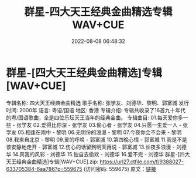﻿---
title: 群星-四大天王经典金曲精选专辑WAV+CUE
date: 2022-08-08 06:48:32
categories: WAV车载音乐、镜像
tags: 华语中文
---
# 群星-[四大天王经典金曲精选]专辑[WAV+CUE]

专辑名称: 四大天王经典金曲精选
歌手名称: 张学友、刘德华、黎明、郭富城
发行时间: 2000年
语言: 粤语/国语
地区: 香港
专辑介绍:
专辑共收录了16首九十年代的粤/国语歌曲，全是四位乐坛天王当年的经典金曲。
专辑曲目:
01.每天爱你多一些 - 张学友
02.爱得比你深 - 张学友
03.偷心者 - 张学友
04.只愿一生爱一人 - 张学友
05.相逢在雨中 - 黎明
06.无明份的浪漫 - 黎明
07.今夜你会不会来 - 黎明
08.我来自北京 - 黎明
09.爱的呼唤 - 郭富城
10.第四晚心情 - 郭富城
11.我是不是该安静地走开 - 郭富城
12.伤心的话留到明天再说 - 郭富城
13.长夜多浪漫 - 刘德华
14.真我的风彩 - 刘德华
15.独自去偷欢 - 刘德华
16.爱不完 - 刘德华
群星-[四大天王经典金曲精选]专辑[WAV+CUE].zip: https://url27.ctfile.com/f/9388027-633705384-6aa786?p=559675
(访问密码: 559675)
原文：[链接](https://blog.sina.com.cn/s/blog_1647c7e7601030yrg.html)